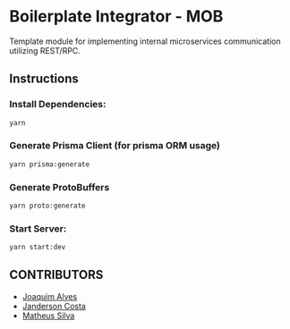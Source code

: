 # Boilerplate Integrator - MOB

Template module for implementing internal microservices communication utilizing REST/RPC.

## Instructions

### Install Dependencies:

```bash
yarn
```

### Generate Prisma Client (for prisma ORM usage)

```bash
yarn prisma:generate
```

### Generate ProtoBuffers

```bash
yarn proto:generate
```

### Start Server:

```bash
yarn start:dev
```

## CONTRIBUTORS

- [Joaquim Alves](https://github.com/unknown)
- [Janderson Costa](https://github.com/unknown)
- [Matheus Silva](https://github.com/unknown)
